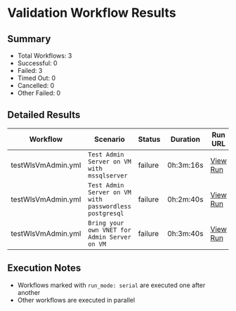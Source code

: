 # Validation Workflow Results

## Summary
- Total Workflows: 3
- Successful: 0
- Failed: 3
- Timed Out: 0
- Cancelled: 0
- Other Failed: 0

## Detailed Results

| Workflow | Scenario | Status | Duration | Run URL |
|----------|----------|---------|-----------|----------|
| testWlsVmAdmin.yml | `Test Admin Server on VM with mssqlserver` | failure | 0h:3m:16s | [View Run](https://github.com/azure-javaee/weblogic-azure/actions/runs/18453575692) |
| testWlsVmAdmin.yml | `Test Admin Server on VM with passwordless postgresql` | failure | 0h:2m:40s | [View Run](https://github.com/azure-javaee/weblogic-azure/actions/runs/18453576903) |
| testWlsVmAdmin.yml | `Bring your own VNET for Admin Server on VM` | failure | 0h:3m:40s | [View Run](https://github.com/azure-javaee/weblogic-azure/actions/runs/18453578370) |


## Execution Notes
- Workflows marked with `run_mode: serial` are executed one after another
- Other workflows are executed in parallel
